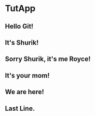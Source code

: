 # TutApp
## Hello Git!
## It's Shurik!
## Sorry Shurik, it's me Royce!
## It's your mom!
## We are here!
## Last Line.